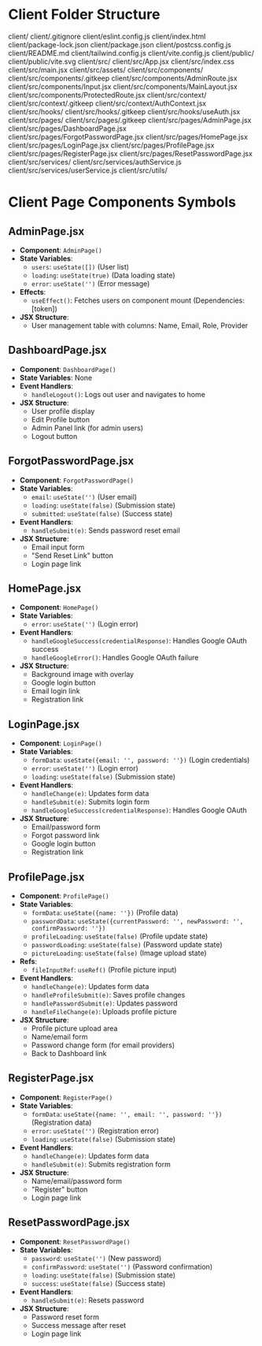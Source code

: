 # Client Folder Structure
client/
client/.gitignore
client/eslint.config.js
client/index.html
client/package-lock.json
client/package.json
client/postcss.config.js
client/README.md
client/tailwind.config.js
client/vite.config.js
client/public/
client/public/vite.svg
client/src/
client/src/App.jsx
client/src/index.css
client/src/main.jsx
client/src/assets/
client/src/components/
client/src/components/.gitkeep
client/src/components/AdminRoute.jsx
client/src/components/Input.jsx
client/src/components/MainLayout.jsx
client/src/components/ProtectedRoute.jsx
client/src/context/
client/src/context/.gitkeep
client/src/context/AuthContext.jsx
client/src/hooks/
client/src/hooks/.gitkeep
client/src/hooks/useAuth.jsx
client/src/pages/
client/src/pages/.gitkeep
client/src/pages/AdminPage.jsx
client/src/pages/DashboardPage.jsx
client/src/pages/ForgotPasswordPage.jsx
client/src/pages/HomePage.jsx
client/src/pages/LoginPage.jsx
client/src/pages/ProfilePage.jsx
client/src/pages/RegisterPage.jsx
client/src/pages/ResetPasswordPage.jsx
client/src/services/
client/src/services/authService.js
client/src/services/userService.js
client/src/utils/



# Client Page Components Symbols

## AdminPage.jsx
- **Component**: `AdminPage()`
- **State Variables**:
  - `users`: `useState([])` (User list)
  - `loading`: `useState(true)` (Data loading state)
  - `error`: `useState('')` (Error message)
- **Effects**:
  - `useEffect()`: Fetches users on component mount (Dependencies: [token])
- **JSX Structure**:
  - User management table with columns: Name, Email, Role, Provider

## DashboardPage.jsx
- **Component**: `DashboardPage()`
- **State Variables**: None
- **Event Handlers**:
  - `handleLogout()`: Logs out user and navigates to home
- **JSX Structure**:
  - User profile display
  - Edit Profile button
  - Admin Panel link (for admin users)
  - Logout button

## ForgotPasswordPage.jsx
- **Component**: `ForgotPasswordPage()`
- **State Variables**:
  - `email`: `useState('')` (User email)
  - `loading`: `useState(false)` (Submission state)
  - `submitted`: `useState(false)` (Success state)
- **Event Handlers**:
  - `handleSubmit(e)`: Sends password reset email
- **JSX Structure**:
  - Email input form
  - "Send Reset Link" button
  - Login page link

## HomePage.jsx
- **Component**: `HomePage()`
- **State Variables**:
  - `error`: `useState('')` (Login error)
- **Event Handlers**:
  - `handleGoogleSuccess(credentialResponse)`: Handles Google OAuth success
  - `handleGoogleError()`: Handles Google OAuth failure
- **JSX Structure**:
  - Background image with overlay
  - Google login button
  - Email login link
  - Registration link

## LoginPage.jsx
- **Component**: `LoginPage()`
- **State Variables**:
  - `formData`: `useState({email: '', password: ''})` (Login credentials)
  - `error`: `useState('')` (Login error)
  - `loading`: `useState(false)` (Submission state)
- **Event Handlers**:
  - `handleChange(e)`: Updates form data
  - `handleSubmit(e)`: Submits login form
  - `handleGoogleSuccess(credentialResponse)`: Handles Google OAuth
- **JSX Structure**:
  - Email/password form
  - Forgot password link
  - Google login button
  - Registration link

## ProfilePage.jsx
- **Component**: `ProfilePage()`
- **State Variables**:
  - `formData`: `useState({name: ''})` (Profile data)
  - `passwordData`: `useState({currentPassword: '', newPassword: '', confirmPassword: ''})`
  - `profileLoading`: `useState(false)` (Profile update state)
  - `passwordLoading`: `useState(false)` (Password update state)
  - `pictureLoading`: `useState(false)` (Image upload state)
- **Refs**:
  - `fileInputRef`: `useRef()` (Profile picture input)
- **Event Handlers**:
  - `handleChange(e)`: Updates form data
  - `handleProfileSubmit(e)`: Saves profile changes
  - `handlePasswordSubmit(e)`: Updates password
  - `handleFileChange(e)`: Uploads profile picture
- **JSX Structure**:
  - Profile picture upload area
  - Name/email form
  - Password change form (for email providers)
  - Back to Dashboard link

## RegisterPage.jsx
- **Component**: `RegisterPage()`
- **State Variables**:
  - `formData`: `useState({name: '', email: '', password: ''})` (Registration data)
  - `error`: `useState('')` (Registration error)
  - `loading`: `useState(false)` (Submission state)
- **Event Handlers**:
  - `handleChange(e)`: Updates form data
  - `handleSubmit(e)`: Submits registration form
- **JSX Structure**:
  - Name/email/password form
  - "Register" button
  - Login page link

## ResetPasswordPage.jsx
- **Component**: `ResetPasswordPage()`
- **State Variables**:
  - `password`: `useState('')` (New password)
  - `confirmPassword`: `useState('')` (Password confirmation)
  - `loading`: `useState(false)` (Submission state)
  - `success`: `useState(false)` (Success state)
- **Event Handlers**:
  - `handleSubmit(e)`: Resets password
- **JSX Structure**:
  - Password reset form
  - Success message after reset
  - Login page link